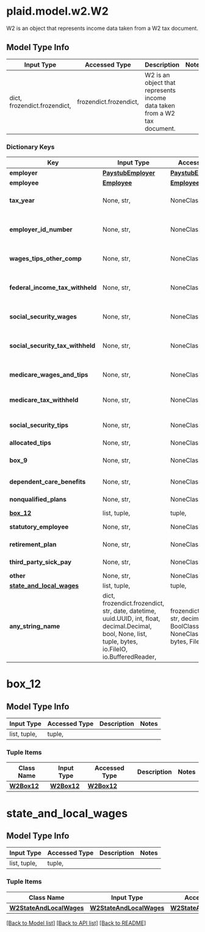 # plaid.model.w2.W2

W2 is an object that represents income data taken from a W2 tax document.

## Model Type Info
Input Type | Accessed Type | Description | Notes
------------ | ------------- | ------------- | -------------
dict, frozendict.frozendict,  | frozendict.frozendict,  | W2 is an object that represents income data taken from a W2 tax document. | 

### Dictionary Keys
Key | Input Type | Accessed Type | Description | Notes
------------ | ------------- | ------------- | ------------- | -------------
**employer** | [**PaystubEmployer**](PaystubEmployer.md) | [**PaystubEmployer**](PaystubEmployer.md) |  | [optional] 
**employee** | [**Employee**](Employee.md) | [**Employee**](Employee.md) |  | [optional] 
**tax_year** | None, str,  | NoneClass, str,  | The tax year of the W2 document. | [optional] 
**employer_id_number** | None, str,  | NoneClass, str,  | An employee identification number or EIN. | [optional] 
**wages_tips_other_comp** | None, str,  | NoneClass, str,  | Wages from tips and other compensation. | [optional] 
**federal_income_tax_withheld** | None, str,  | NoneClass, str,  | Federal income tax withheld for the tax year. | [optional] 
**social_security_wages** | None, str,  | NoneClass, str,  | Wages from social security. | [optional] 
**social_security_tax_withheld** | None, str,  | NoneClass, str,  | Social security tax withheld for the tax year. | [optional] 
**medicare_wages_and_tips** | None, str,  | NoneClass, str,  | Wages and tips from medicare. | [optional] 
**medicare_tax_withheld** | None, str,  | NoneClass, str,  | Medicare tax withheld for the tax year. | [optional] 
**social_security_tips** | None, str,  | NoneClass, str,  | Tips from social security. | [optional] 
**allocated_tips** | None, str,  | NoneClass, str,  | Allocated tips. | [optional] 
**box_9** | None, str,  | NoneClass, str,  | Contents from box 9 on the W2. | [optional] 
**dependent_care_benefits** | None, str,  | NoneClass, str,  | Dependent care benefits. | [optional] 
**nonqualified_plans** | None, str,  | NoneClass, str,  | Nonqualified plans. | [optional] 
**[box_12](#box_12)** | list, tuple,  | tuple,  |  | [optional] 
**statutory_employee** | None, str,  | NoneClass, str,  | Statutory employee. | [optional] 
**retirement_plan** | None, str,  | NoneClass, str,  | Retirement plan. | [optional] 
**third_party_sick_pay** | None, str,  | NoneClass, str,  | Third party sick pay. | [optional] 
**other** | None, str,  | NoneClass, str,  | Other. | [optional] 
**[state_and_local_wages](#state_and_local_wages)** | list, tuple,  | tuple,  |  | [optional] 
**any_string_name** | dict, frozendict.frozendict, str, date, datetime, uuid.UUID, int, float, decimal.Decimal, bool, None, list, tuple, bytes, io.FileIO, io.BufferedReader,  | frozendict.frozendict, str, decimal.Decimal, BoolClass, NoneClass, tuple, bytes, FileIO | any string name can be used but the value must be the correct type | [optional]

# box_12

## Model Type Info
Input Type | Accessed Type | Description | Notes
------------ | ------------- | ------------- | -------------
list, tuple,  | tuple,  |  | 

### Tuple Items
Class Name | Input Type | Accessed Type | Description | Notes
------------- | ------------- | ------------- | ------------- | -------------
[**W2Box12**](W2Box12.md) | [**W2Box12**](W2Box12.md) | [**W2Box12**](W2Box12.md) |  | 

# state_and_local_wages

## Model Type Info
Input Type | Accessed Type | Description | Notes
------------ | ------------- | ------------- | -------------
list, tuple,  | tuple,  |  | 

### Tuple Items
Class Name | Input Type | Accessed Type | Description | Notes
------------- | ------------- | ------------- | ------------- | -------------
[**W2StateAndLocalWages**](W2StateAndLocalWages.md) | [**W2StateAndLocalWages**](W2StateAndLocalWages.md) | [**W2StateAndLocalWages**](W2StateAndLocalWages.md) |  | 

[[Back to Model list]](../../README.md#documentation-for-models) [[Back to API list]](../../README.md#documentation-for-api-endpoints) [[Back to README]](../../README.md)

